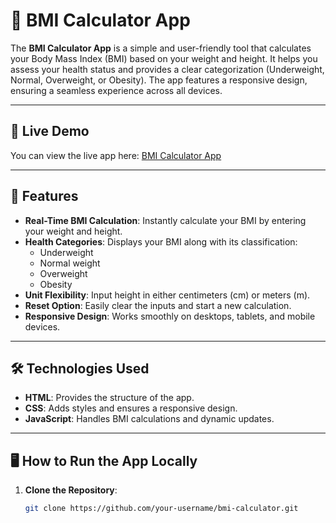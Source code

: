# 🌟 BMI Calculator App

The **BMI Calculator App** is a simple and user-friendly tool that calculates your Body Mass Index (BMI) based on your weight and height. It helps you assess your health status and provides a clear categorization (Underweight, Normal, Overweight, or Obesity). The app features a responsive design, ensuring a seamless experience across all devices.

---

## 🚀 Live Demo

You can view the live app here: [BMI Calculator App](https://your-live-link.com)  


---

## 📜 Features

- **Real-Time BMI Calculation**: Instantly calculate your BMI by entering your weight and height.
- **Health Categories**: Displays your BMI along with its classification:
  - Underweight
  - Normal weight
  - Overweight
  - Obesity
- **Unit Flexibility**: Input height in either centimeters (cm) or meters (m).
- **Reset Option**: Easily clear the inputs and start a new calculation.
- **Responsive Design**: Works smoothly on desktops, tablets, and mobile devices.

---

## 🛠️ Technologies Used

- **HTML**: Provides the structure of the app.
- **CSS**: Adds styles and ensures a responsive design.
- **JavaScript**: Handles BMI calculations and dynamic updates.

---

## 🖥️ How to Run the App Locally

1. **Clone the Repository**:
   ```bash
   git clone https://github.com/your-username/bmi-calculator.git
